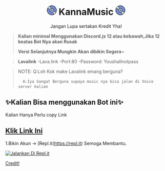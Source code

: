 <h1 align="center"><img src="./assets/logo.gif" width="30px"> KannaMusic <img src="./assets/logo.gif" width="30px"></h1>
<p align="center">Jangan Lupa sertakan Kredit Yha!</p>

> **Kalian minimal Menggunakan Discord.js 12 atau kebawah,Jika 12 keatas Bot Nya akan Rusak**
>
> **Versi Selanjutnya Mungkin Akan dibikin Segera~**


> **Lavalink**
-Lava.link
-Port:80
-Password: Youshallnotpass

> NOTE: Q:Loh Kok make Lavalink emang berguna?
>       
>       A:Iya Sangat Berguna supaya music nya bisa jalan di Voice server kalian

## ✨Kalian Bisa menggunakan Bot ini✨

 Kalian Hanya Perlu copy Link
## [Klik Link Ini](https://github.com/CarameloSz/KannaMusic)
 1.Bikin Akun -> [Repl.it(https://repl.it)
Semoga Membantu.

[![Jalankan Di Repl.it](https://repl.it/badge/github/SudhanPlayz/Discord-MusicBot)](https://replit.com/github/CarameloSz/KannaMusic)





[Credit!](https://github.com/SudhanPlayz/Discord-MusicBot)
